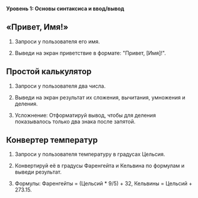**Уровень 1: Основы синтаксиса и ввод/вывод**
## «Привет, Имя!»

1. Запроси у пользователя его имя.

2. Выведи на экран приветствие в формате: "Привет, [Имя]!".

## Простой калькулятор

1. Запроси у пользователя два числа.

2. Выведи на экран результат их сложения, вычитания, умножения и деления.

2. Усложнение: Отформатируй вывод, чтобы для деления показывалось только два знака после запятой.

## Конвертер температур

1. Запроси у пользователя температуру в градусах Цельсия.

2. Конвертируй её в градусы Фаренгейта и Кельвина по формулам и выведи результат.

3. Формулы: Фаренгейты = (Цельсий * 9/5) + 32, Кельвины = Цельсий + 273.15.
